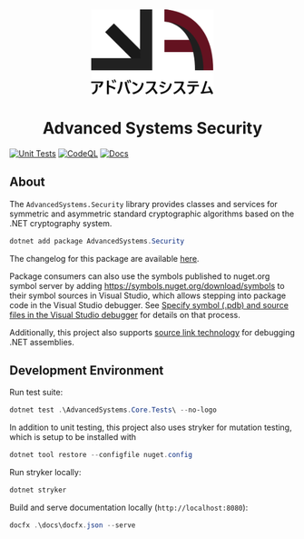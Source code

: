 <p align="center">
  <a title="Project Logo">
    <img height="150" style="margin-top:15px" src="https://raw.githubusercontent.com/Advanced-Systems/assets/master/logos/svg/min/adv-logo.svg">
  </a>
</p>

<h1 align="center">Advanced Systems Security</h1>

[![Unit Tests](https://github.com/Advanced-Systems/security/actions/workflows/dotnet-tests.yml/badge.svg)](https://github.com/Advanced-Systems/security/actions/workflows/dotnet-tests.yml)
[![CodeQL](https://github.com/Advanced-Systems/security/actions/workflows/codeql.yml/badge.svg)](https://github.com/Advanced-Systems/security/actions/workflows/codeql.yml)
[![Docs](https://github.com/Advanced-Systems/security/actions/workflows/docs.yml/badge.svg)](https://github.com/Advanced-Systems/security/actions/workflows/docs.yml)

## About

The `AdvancedSystems.Security` library provides classes and services for symmetric and
asymmetric standard cryptographic algorithms based on the .NET cryptography system.

```powershell
dotnet add package AdvancedSystems.Security
```

The changelog for this package are available [here](https://advanced-systems.github.io/security/docs/changelog.html).

Package consumers can also use the symbols published to nuget.org symbol server by adding <https://symbols.nuget.org/download/symbols>
to their symbol sources in Visual Studio, which allows stepping into package code in the Visual Studio debugger. See
[Specify symbol (.pdb) and source files in the Visual Studio debugger](https://learn.microsoft.com/en-us/visualstudio/debugger/specify-symbol-dot-pdb-and-source-files-in-the-visual-studio-debugger)
for details on that process.

Additionally, this project also supports [source link technology](https://learn.microsoft.com/en-us/dotnet/standard/library-guidance/sourcelink)
for debugging .NET assemblies.

## Development Environment

Run test suite:

```powershell
dotnet test .\AdvancedSystems.Core.Tests\ --no-logo
```

In addition to unit testing, this project also uses stryker for mutation testing, which is setup to be installed with

```powershell
dotnet tool restore --configfile nuget.config
```

Run stryker locally:

```powershell
dotnet stryker
```

Build and serve documentation locally (`http://localhost:8080`):

```powershell
docfx .\docs\docfx.json --serve
```
